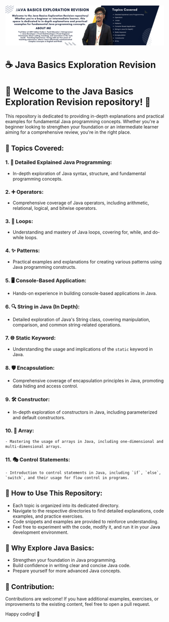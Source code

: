 ![Logo](logo.png)

# ☕ Java Basics Exploration Revision

# 🎉 Welcome to the Java Basics Exploration Revision repository! 🚀

This repository is dedicated to providing in-depth explanations and practical examples for fundamental Java programming concepts. Whether you're a beginner looking to strengthen your foundation or an intermediate learner aiming for a comprehensive review, you're in the right place.

## 🌈 Topics Covered:

### 1. 📘 Detailed Explained Java Programming:
   - In-depth exploration of Java syntax, structure, and fundamental programming concepts.

### 2. ➕ Operators:
   - Comprehensive coverage of Java operators, including arithmetic, relational, logical, and bitwise operators.

### 3. 🔄 Loops:
   - Understanding and mastery of Java loops, covering for, while, and do-while loops.

### 4. ✨ Patterns:
   - Practical examples and explanations for creating various patterns using Java programming constructs.

### 5. 🖥️ Console-Based Application:
   - Hands-on experience in building console-based applications in Java.

### 6. 🔍 String in Java (In Depth):
   - Detailed exploration of Java's String class, covering manipulation, comparison, and common string-related operations.

### 7. 🌐 Static Keyword:
   - Understanding the usage and implications of the `static` keyword in Java.

### 8. 🛡️ Encapsulation:
   - Comprehensive coverage of encapsulation principles in Java, promoting data hiding and access control.

### 9. 🛠️ Constructor:
   - In-depth exploration of constructors in Java, including parameterized and default constructors.

### 10. 🎯 Array:
    - Mastering the usage of arrays in Java, including one-dimensional and multi-dimensional arrays.

### 11. 🎭 Control Statements:
    - Introduction to control statements in Java, including `if`, `else`, `switch`, and their usage for flow control in programs.


    

## 🚀 How to Use This Repository:

- Each topic is organized into its dedicated directory.
- Navigate to the respective directories to find detailed explanations, code examples, and practice exercises.
- Code snippets and examples are provided to reinforce understanding.
- Feel free to experiment with the code, modify it, and run it in your Java development environment.

## 🌟 Why Explore Java Basics:

- Strengthen your foundation in Java programming.
- Build confidence in writing clear and concise Java code.
- Prepare yourself for more advanced Java concepts.

## 🤝 Contribution:

Contributions are welcome! If you have additional examples, exercises, or improvements to the existing content, feel free to open a pull request.

Happy coding! 🚀

